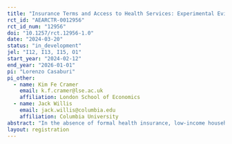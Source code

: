 ```yaml
---
title: "Insurance Terms and Access to Health Services: Experimental Evidence from Uganda"
rct_id: "AEARCTR-0012956"
rct_id_num: "12956"
doi: "10.1257/rct.12956-1.0"
date: "2024-03-20"
status: "in_development"
jel: "I12, I13, I15, O1"
start_year: "2024-02-12"
end_year: "2026-01-01"
pi: "Lorenzo Casaburi"
pi_other:
  - name: Kim Fe Cramer
    email: k.f.cramer@lse.ac.uk
    affiliation: London School of Economics
  - name: Jack Willis
    email: jack.willis@columbia.edu
    affiliation: Columbia University
abstract: "In the absence of formal health insurance, low-income households often rely on costly coping strategies to finance health expenses, or simply forgo healthcare altogether. Health insurance can thus improve access to healthcare and reduce financial stress, but only if people buy it. In this trial, we collaborate with a health insurance provider in rural Uganda and study experimentally how premiums and co-payment levels affect insurance take-up, utilization of health services, and health outcomes. "
layout: registration
---
```


